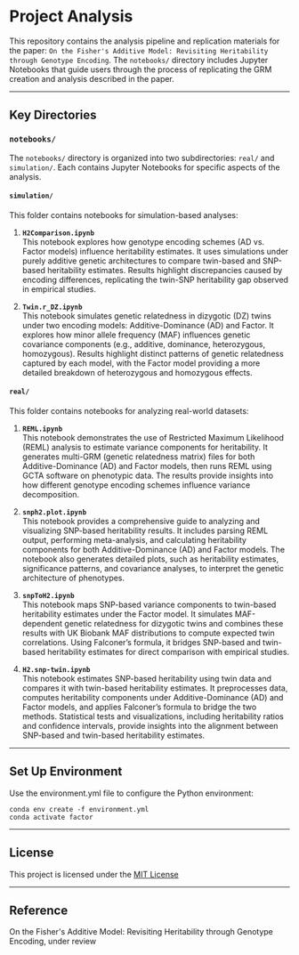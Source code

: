 # Project Analysis

This repository contains the analysis pipeline and replication materials for the paper: `On the Fisher's Additive Model: Revisiting Heritability through Genotype Encoding`. The `notebooks/` directory includes Jupyter Notebooks that guide users through the process of replicating the GRM creation and analysis described in the paper.

---

## Key Directories

### `notebooks/`
The `notebooks/` directory is organized into two subdirectories: `real/` and `simulation/`. Each contains Jupyter Notebooks for specific aspects of the analysis.

#### `simulation/`
This folder contains notebooks for simulation-based analyses:

1. **`H2Comparison.ipynb`**  
This notebook explores how genotype encoding schemes (AD vs. Factor models) influence heritability estimates. It uses simulations under purely additive genetic architectures to compare twin-based and SNP-based heritability estimates. Results highlight discrepancies caused by encoding differences, replicating the twin-SNP heritability gap observed in empirical studies.

2. **`Twin.r_DZ.ipynb`**  
This notebook simulates genetic relatedness in dizygotic (DZ) twins under two encoding models: Additive-Dominance (AD) and Factor. It explores how minor allele frequency (MAF) influences genetic covariance components (e.g., additive, dominance, heterozygous, homozygous). Results highlight distinct patterns of genetic relatedness captured by each model, with the Factor model providing a more detailed breakdown of heterozygous and homozygous effects.

#### `real/`
This folder contains notebooks for analyzing real-world datasets:

1. **`REML.ipynb`**  
This notebook demonstrates the use of Restricted Maximum Likelihood (REML) analysis to estimate variance components for heritability. It generates multi-GRM (genetic relatedness matrix) files for both Additive-Dominance (AD) and Factor models, then runs REML using GCTA software on phenotypic data. The results provide insights into how different genotype encoding schemes influence variance decomposition.

2. **`snph2.plot.ipynb`**  
This notebook provides a comprehensive guide to analyzing and visualizing SNP-based heritability results. It includes parsing REML output, performing meta-analysis, and calculating heritability components for both Additive-Dominance (AD) and Factor models. The notebook also generates detailed plots, such as heritability estimates, significance patterns, and covariance analyses, to interpret the genetic architecture of phenotypes.

3. **`snpToH2.ipynb`**  
This notebook maps SNP-based variance components to twin-based heritability estimates under the Factor model. It simulates MAF-dependent genetic relatedness for dizygotic twins and combines these results with UK Biobank MAF distributions to compute expected twin correlations. Using Falconer’s formula, it bridges SNP-based and twin-based heritability estimates for direct comparison with empirical studies.

4. **`H2.snp-twin.ipynb`**  
This notebook estimates SNP-based heritability using twin data and compares it with twin-based heritability estimates. It preprocesses data, computes heritability components under Additive-Dominance (AD) and Factor models, and applies Falconer’s formula to bridge the two methods. Statistical tests and visualizations, including heritability ratios and confidence intervals, provide insights into the alignment between SNP-based and twin-based heritability estimates.

---

## Set Up Environment

Use the environment.yml file to configure the Python environment:
```
conda env create -f environment.yml
conda activate factor
```

---

## License

This project is licensed under the [MIT License](LICENSE)

---

## Reference

On the Fisher's Additive Model: Revisiting Heritability through Genotype Encoding, under review